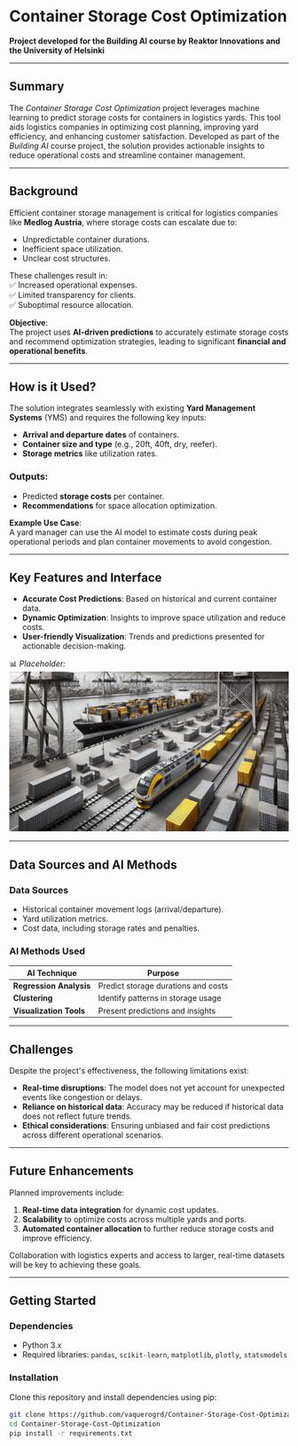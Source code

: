 <!-- This is the markdown template for the final project of the Building AI course, 
created by Reaktor Innovations and University of Helsinki. 
Copy the template, paste it to your GitHub README and edit! -->

# **Container Storage Cost Optimization**  
**Project developed for the Building AI course by Reaktor Innovations and the University of Helsinki**

---

## Summary

The *Container Storage Cost Optimization* project leverages machine learning to predict storage costs for containers in logistics yards. This tool aids logistics companies in optimizing cost planning, improving yard efficiency, and enhancing customer satisfaction. Developed as part of the *Building AI* course project, the solution provides actionable insights to reduce operational costs and streamline container management.

---

## **Background**

Efficient container storage management is critical for logistics companies like **Medlog Austria**, where storage costs can escalate due to:  
- Unpredictable container durations.  
- Inefficient space utilization.  
- Unclear cost structures.  

These challenges result in:  
✅ Increased operational expenses.  
✅ Limited transparency for clients.  
✅ Suboptimal resource allocation.  

**Objective**:  
The project uses **AI-driven predictions** to accurately estimate storage costs and recommend optimization strategies, leading to significant **financial and operational benefits**.

---

## **How is it Used?**

The solution integrates seamlessly with existing **Yard Management Systems** (YMS) and requires the following key inputs:  
- **Arrival and departure dates** of containers.  
- **Container size and type** (e.g., 20ft, 40ft, dry, reefer).  
- **Storage metrics** like utilization rates.  

### **Outputs**:  
- Predicted **storage costs** per container.  
- **Recommendations** for space allocation optimization.

**Example Use Case**:  
A yard manager can use the AI model to estimate costs during peak operational periods and plan container movements to avoid congestion.

---

## **Key Features and Interface**

- **Accurate Cost Predictions**: Based on historical and current container data.  
- **Dynamic Optimization**: Insights to improve space utilization and reduce costs.  
- **User-friendly Visualization**: Trends and predictions presented for actionable decision-making.  

📊 *Placeholder:*  
![Visualization Placeholder](4_images/port5_good.webp)

---

## **Data Sources and AI Methods**

### **Data Sources**  
- Historical container movement logs (arrival/departure).  
- Yard utilization metrics.  
- Cost data, including storage rates and penalties.

### **AI Methods Used**  

| **AI Technique**       | **Purpose**                         |  
|-------------------------|-------------------------------------|  
| **Regression Analysis** | Predict storage durations and costs |  
| **Clustering**          | Identify patterns in storage usage |  
| **Visualization Tools** | Present predictions and insights    |

---

## **Challenges**

Despite the project's effectiveness, the following limitations exist:  
- **Real-time disruptions**: The model does not yet account for unexpected events like congestion or delays.  
- **Reliance on historical data**: Accuracy may be reduced if historical data does not reflect future trends.  
- **Ethical considerations**: Ensuring unbiased and fair cost predictions across different operational scenarios.

---

## **Future Enhancements**

Planned improvements include:  
1. **Real-time data integration** for dynamic cost updates.  
2. **Scalability** to optimize costs across multiple yards and ports.  
3. **Automated container allocation** to further reduce storage costs and improve efficiency.

Collaboration with logistics experts and access to larger, real-time datasets will be key to achieving these goals.

---

## **Getting Started**

### **Dependencies**  
- Python 3.x  
- Required libraries: `pandas`, `scikit-learn`, `matplotlib`, `plotly`, `statsmodels`  

### **Installation**  
Clone this repository and install dependencies using pip:  
```bash
git clone https://github.com/vaquerogrd/Container-Storage-Cost-Optimization.git  
cd Container-Storage-Cost-Optimization  
pip install -r requirements.txt  


